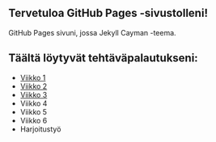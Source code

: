 ## Tervetuloa GitHub Pages -sivustolleni!
GitHub Pages sivuni, jossa Jekyll Cayman -teema.
## Täältä löytyvät tehtäväpalautukseni: 
- [Viikko 1](vko1.html)
- [Viikko 2](vko2.md)
- [Viikko 3](pivipalvelutweb/vko3/)
- Viikko 4
- Viikko 5
- Viikko 6
- Harjoitustyö
